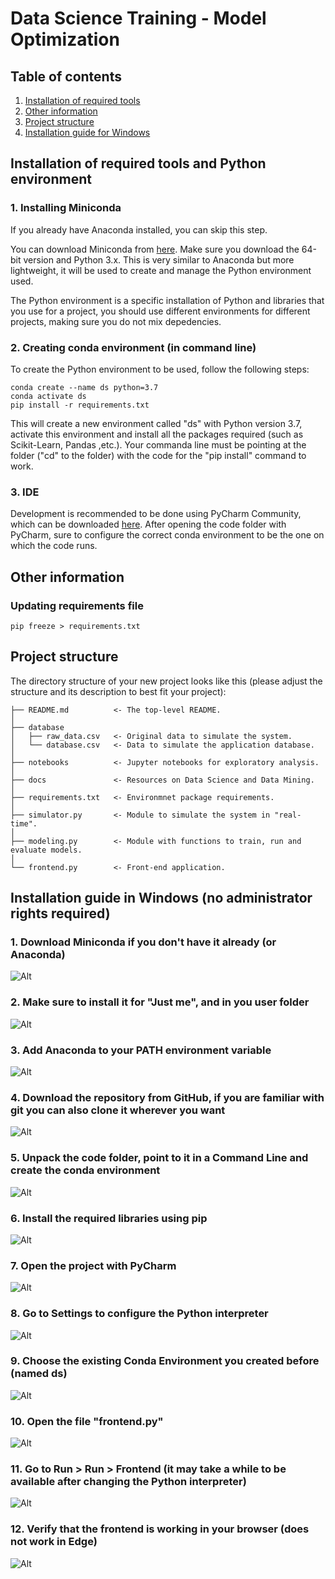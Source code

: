 # Data Science Training - Model Optimization

## Table of contents

1. [Installation of required tools](#installation-general)
2. [Other information](#other-information)
3. [Project structure](#project-structure)
4. [Installation guide for Windows](#installation-windows)


## Installation of required tools and Python environment <a name="installation-general"></a>

### 1. Installing Miniconda

If you already have Anaconda installed, you can skip this step.

You can download Miniconda from [here](https://docs.conda.io/en/latest/miniconda.html). Make sure you download the 64-bit
version and Python 3.x. This is very similar to Anaconda but more lightweight, it will be used to create and manage
the Python environment used. 

The Python environment is a specific installation of Python and libraries that you use for a project, you should use
different environments for different projects, making sure you do not mix depedencies.

### 2. Creating conda environment (in command line)

To create the Python environment to be used, follow the following steps:

    conda create --name ds python=3.7
    conda activate ds
    pip install -r requirements.txt

This will create a new environment called "ds" with Python version 3.7, activate this environment
and install all the packages required (such as Scikit-Learn, Pandas ,etc.). Your commanda line
must be pointing at the folder ("cd" to the folder) with the code for the "pip install"
 command to work.
 
### 3. IDE

Development is recommended to be done using PyCharm Community, which can be downloaded 
[here](https://www.jetbrains.com/pycharm/download/). After opening the code folder with PyCharm, 
sure to configure the correct conda environment to be the one on which the code runs.

## Other information <a name="other-information"></a>

### Updating requirements file

    pip freeze > requirements.txt

## Project structure <a name="project-structure"></a>

The directory structure of your new project looks like this (please adjust the structure and its description to best fit your project): 

```
├── README.md          <- The top-level README.
│
├── database
│   ├── raw_data.csv   <- Original data to simulate the system.
│   └── database.csv   <- Data to simulate the application database.
│
├── notebooks          <- Jupyter notebooks for exploratory analysis.
│
├── docs               <- Resources on Data Science and Data Mining.
│
├── requirements.txt   <- Environmnet package requirements.
│
├── simulator.py       <- Module to simulate the system in "real-time".
│
├── modeling.py        <- Module with functions to train, run and evaluate models.
│
└── frontend.py        <- Front-end application.
```

## Installation guide in Windows (no administrator rights required) <a name="installation-windows"></a>

### 1. Download Miniconda if you don't have it already (or Anaconda)
![Alt](docs/win-installation/Capture1.PNG)

### 2. Make sure to install it for "Just me", and in you user folder
![Alt](docs/win-installation/Capture2.PNG)

### 3. Add Anaconda to your PATH environment variable
![Alt](docs/win-installation/Capture3.PNG)

### 4. Download the repository from GitHub, if you are familiar with git you can also clone it wherever you want
![Alt](docs/win-installation/Capture4.PNG)

### 5. Unpack the code folder, point to it in a Command Line and create the conda environment
![Alt](docs/win-installation/Capture5.PNG)

### 6. Install the required libraries using pip
![Alt](docs/win-installation/Capture6.PNG)

### 7. Open the project with PyCharm
![Alt](docs/win-installation/Capture7.PNG)

### 8. Go to Settings to configure the Python interpreter
![Alt](docs/win-installation/Capture8.PNG)

### 9. Choose the existing Conda Environment you created before (named ds)
![Alt](docs/win-installation/Capture9.PNG)

### 10. Open the file "frontend.py"
![Alt](docs/win-installation/Capture10.PNG)

### 11. Go to Run > Run > Frontend (it may take a while to be available after changing the Python interpreter)
![Alt](docs/win-installation/Capture11.PNG)

### 12. Verify that the frontend is working in your browser (does not work in Edge)
![Alt](docs/win-installation/Capture12.PNG)

